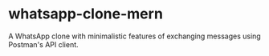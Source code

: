 # whatsapp-clone-mern
A WhatsApp clone with minimalistic features of exchanging messages using Postman's API client.

